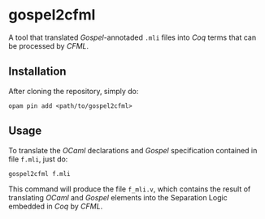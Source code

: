 # gospel2cfml

A tool that translated *Gospel*-annotaded `.mli` files into *Coq* terms that can
be processed by *CFML*.

## Installation

After cloning the repository, simply do:
```
opam pin add <path/to/gospel2cfml>
```

## Usage

To translate the *OCaml* declarations and *Gospel* specification contained in
file `f.mli`, just do:
```
gospel2cfml f.mli
```

This command will produce the file `f_mli.v`, which contains the result of
translating *OCaml* and *Gospel* elements into the Separation Logic embedded in
*Coq* by *CFML*.
